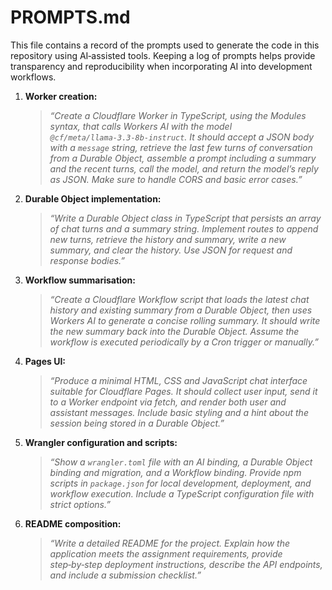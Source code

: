 # PROMPTS.md

This file contains a record of the prompts used to generate the code in this repository using AI‑assisted tools.  Keeping a log of prompts helps provide transparency and reproducibility when incorporating AI into development workflows.

1. **Worker creation:**
   
   > *“Create a Cloudflare Worker in TypeScript, using the Modules syntax, that calls Workers AI with the model `@cf/meta/llama‑3.3‑8b‑instruct`.  It should accept a JSON body with a `message` string, retrieve the last few turns of conversation from a Durable Object, assemble a prompt including a summary and the recent turns, call the model, and return the model’s reply as JSON.  Make sure to handle CORS and basic error cases.”*

2. **Durable Object implementation:**
   
   > *“Write a Durable Object class in TypeScript that persists an array of chat turns and a summary string.  Implement routes to append new turns, retrieve the history and summary, write a new summary, and clear the history.  Use JSON for request and response bodies.”*

3. **Workflow summarisation:**
   
   > *“Create a Cloudflare Workflow script that loads the latest chat history and existing summary from a Durable Object, then uses Workers AI to generate a concise rolling summary.  It should write the new summary back into the Durable Object.  Assume the workflow is executed periodically by a Cron trigger or manually.”*

4. **Pages UI:**
   
   > *“Produce a minimal HTML, CSS and JavaScript chat interface suitable for Cloudflare Pages.  It should collect user input, send it to a Worker endpoint via fetch, and render both user and assistant messages.  Include basic styling and a hint about the session being stored in a Durable Object.”*

5. **Wrangler configuration and scripts:**
   
   > *“Show a `wrangler.toml` file with an AI binding, a Durable Object binding and migration, and a Workflow binding.  Provide npm scripts in `package.json` for local development, deployment, and workflow execution.  Include a TypeScript configuration file with strict options.”*

6. **README composition:**

   > *“Write a detailed README for the project.  Explain how the application meets the assignment requirements, provide step‑by‑step deployment instructions, describe the API endpoints, and include a submission checklist.”*
